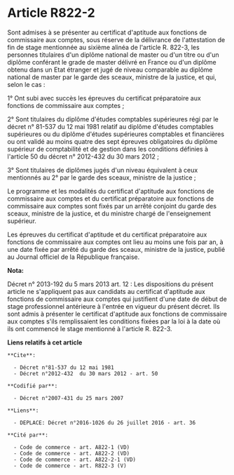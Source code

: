 # Article R822-2

Sont admises à se présenter au certificat d'aptitude aux fonctions de commissaire aux comptes, sous réserve de la délivrance
de l'attestation de fin de stage mentionnée au sixième alinéa de l'article R. 822-3, les personnes titulaires d'un diplôme
national de master ou d'un titre ou d'un diplôme conférant le grade de master délivré en France ou d'un diplôme obtenu dans
un Etat étranger et jugé de niveau comparable au diplôme national de master par le garde des sceaux, ministre de la justice,
et qui, selon le cas :

1° Ont subi avec succès les épreuves du certificat préparatoire aux fonctions de commissaire aux comptes ;

2° Sont titulaires du diplôme d'études comptables supérieures régi par le décret n° 81-537 du 12 mai 1981 relatif au diplôme
d'études comptables supérieures ou du diplôme d'études supérieures comptables et financières ou ont validé au moins quatre
des sept épreuves obligatoires du diplôme supérieur de comptabilité et de gestion dans les conditions définies à l'article 50
du décret n° 2012-432 du 30 mars 2012 ;

3° Sont titulaires de diplômes jugés d'un niveau équivalent à ceux mentionnés au 2° par le garde des sceaux, ministre de la
justice ;

Le programme et les modalités du certificat d'aptitude aux fonctions de commissaire aux comptes et du certificat préparatoire
aux fonctions de commissaire aux comptes sont fixés par un arrêté conjoint du garde des sceaux, ministre de la justice, et du
ministre chargé de l'enseignement supérieur.

Les épreuves du certificat d'aptitude et du certificat préparatoire aux fonctions de commissaire aux comptes ont lieu au
moins une fois par an, à une date fixée par arrêté du garde des sceaux, ministre de la justice, publié au Journal officiel de
la République française.

**Nota:**

Décret n° 2013-192 du 5 mars 2013 art. 12 : Les dispositions du présent article ne s'appliquent pas aux candidats au
certificat d'aptitude aux fonctions de commissaire aux comptes qui justifient d'une date de début de stage professionnel
antérieure à l'entrée en vigueur du présent décret. Ils sont admis à présenter le certificat d'aptitude aux fonctions de
commissaire aux comptes s'ils remplissaient les conditions fixées par la loi à la date où ils ont commencé le stage mentionné
à l'article R. 822-3.

**Liens relatifs à cet article**

	**Cite**:

	  - Décret n°81-537 du 12 mai 1981
	  - Décret n°2012-432  du 30 mars 2012 - art. 50

	**Codifié par**:

	  - Décret n°2007-431 du 25 mars 2007

	**Liens**:

	  - DEPLACE: Décret n°2016-1026 du 26 juillet 2016 - art. 36

	**Cité par**:

	  - Code de commerce - art. A822-1 (VD)
	  - Code de commerce - art. A822-2 (VD)
	  - Code de commerce - art. A822-2-1 (VD)
	  - Code de commerce - art. R822-3 (V)
